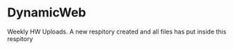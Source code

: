 # DynamicWeb
Weekly HW Uploads.
A new respitory created and all files has put inside this respitory
